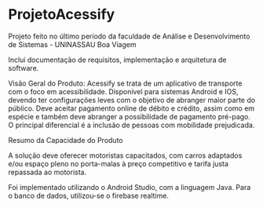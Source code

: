 # ProjetoAcessify
Projeto feito no último período da faculdade de Análise e Desenvolvimento de Sistemas - UNINASSAU Boa Viagem

Inclui documentação de requisitos, implementação e arquitetura de software.

Visão Geral do Produto:
Acessify se trata de um aplicativo de transporte com o foco em acessibilidade. Disponível para sistemas Android e IOS, devendo ter configurações leves com o objetivo de abranger maior parte do público. Deve aceitar pagamento online de débito e crédito, assim como em espécie e também deve abranger a possibilidade de pagamento pré-pago.
O principal diferencial é a inclusão de pessoas com mobilidade prejudicada.

Resumo da Capacidade do Produto

A solução deve oferecer motoristas capacitados, com carros adaptados e/ou espaço pleno no porta-malas à preço competitivo e tarifa justa repassada ao motorista.

Foi implementado utilizando o Android Studio, com a linguagem Java. Para o banco de dados, utilizou-se o firebase realtime.
 

